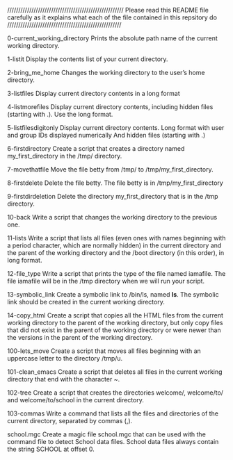 /////////////////////////////////////////////////////
Please read this README file carefully as it explains 
what each of the file contained in this repsitory do
////////////////////////////////////////////////////

0-current_working_directory
Prints the absolute path name of the current working directory.

1-listit
Display the contents list of your current directory.

2-bring_me_home
Changes the working directory to the user’s home directory.

3-listfiles
Display current directory contents in a long format

4-listmorefiles
Display current directory contents, including hidden files (starting with .). Use the long format.

5-listfilesdigitonly
Display current directory contents.
Long format
with user and group IDs displayed numerically
And hidden files (starting with .)

6-firstdirectory
Create a script that creates a directory named my_first_directory in the /tmp/ directory.

7-movethatfile
Move the file betty from /tmp/ to /tmp/my_first_directory.

8-firstdelete
Delete the file betty.
The file betty is in /tmp/my_first_directory

9-firstdirdeletion
Delete the directory my_first_directory that is in the /tmp directory.

10-back
Write a script that changes the working directory to the previous one.

11-lists
Write a script that lists all files (even ones with names beginning with a period character,
which are normally hidden) in the current directory and the parent of the working directory 
and the /boot directory (in this order), in long format.

12-file_type
Write a script that prints the type of the file named iamafile. The file iamafile will be
in the /tmp directory when we will run your script.

13-symbolic_link
Create a symbolic link to /bin/ls, named __ls__. The symbolic link should be created in the current working directory.

14-copy_html
Create a script that copies all the HTML files from the current working directory to the parent of the working directory, 
but only copy files that did not exist in the parent of the working directory or were newer than the versions in the parent of the working directory.

100-lets_move
Create a script that moves all files beginning with an uppercase letter to the directory /tmp/u.

101-clean_emacs
Create a script that deletes all files in the current working directory that end with the character ~.

102-tree
Create a script that creates the directories welcome/, welcome/to/ and welcome/to/school in the current directory.

103-commas
Write a command that lists all the files and directories of the current directory, separated by commas (,).

school.mgc
Create a magic file school.mgc that can be used with the command file to detect School data files. School data files always contain the string SCHOOL at offset 0.

